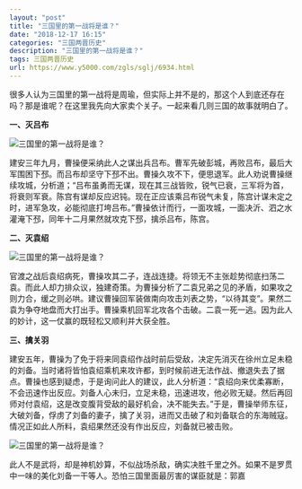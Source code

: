 ```yaml
---
layout: "post"
title: "三国里的第一战将是谁？"
date: "2018-12-17 16:15"
categories: "三国两晋历史"
description: "三国里的第一战将是谁？"
tags: 三国两晋历史
url: https://www.y5000.com/zgls/sglj/6934.html
---
```






很多人认为三国里的第一战将是周瑜，但实际上并不是的，那这个人到底还存在吗？那是谁呢？在这里我先向大家卖个关子。一起来看几则三国的故事就明白了。

**一、灭吕布**

![三国里的第一战将是谁？](/uploads/allimg/161209/6-161209152Z1Z9.JPG)

建安三年九月，曹操便采纳此人之谋出兵吕布。曹军先破彭城，再败吕布，最后大军围困下邳。而吕布却坚守下邳不出。曹操久攻不下，便思退军。此人劝说曹操继续攻城，分析道；“吕布虽勇而无谋，现在其三战皆败，锐气已衰，三军将为首，将衰则军衰。陈宫有谋却反应迟钝。现在正应该乘吕布锐气未复，陈宫计谋未定之时，进军急攻，必能彻底打垮吕布。”曹操依计而行，一面攻城，一面决沂、泗之水灌淹下邳，同年十二月果然就攻克下邳，擒杀吕布，陈宫。

**二、灭袁绍**

![三国里的第一战将是谁？](/uploads/allimg/161209/6-161209153025191.JPG)

官渡之战后袁绍病死，曹操攻其二子，连战连捷。将领无不主张趁势彻底扫荡二袁。而此人却力排众议，独建奇策。为曹操分析了二袁兄弟之见的矛盾，如果攻之则力合，缓之则必哄。建议曹操回军装做南向攻击刘表之势，“以待其变”。果然二袁为争夺地盘而大打出手。曹操乘机回军北攻各个击破。二袁一死一逃。因为此人的妙计，这一仗赢的既轻松又顺利并大获全胜。

**三、擒关羽**

建安五年，曹操为了免于将来同袁绍作战时前后受敌，决定先消灭在徐州立足未稳的刘备。当时诸将皆怕袁绍乘机来攻许都，到时候前进无法作战、撤退失去了据点。曹操也感到疑虑，于是询问此人的建议，此人分析道：“袁绍向来优柔寡断，不会迅速作出反应。刘备人心未归，立足未稳，迅速进攻，他必败无疑。然后再回师对付袁绍，这是改变腹背受敌的最好机会，决不能失去。”于是，曹操举师东征，大破刘备，俘虏了刘备的妻子，擒了关羽，进而又击破了和刘备联合的东海贼寇。情况正如此人所料，袁绍果然还没有作出反应，刘备就已被击败。

![三国里的第一战将是谁？](/uploads/allimg/161209/6-161209153051c9.JPG)

此人不是武将，却是神机妙算，不似战场杀敌，确实决胜千里之外。如果不是罗贯中一味的美化刘备一干等人。恐怕三国里面最厉害的谋臣就是：郭嘉

